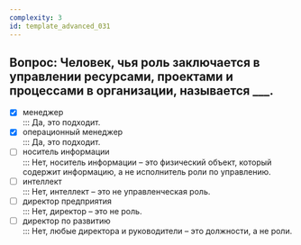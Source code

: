 ```yaml
---
complexity: 3
id: template_advanced_031
---
```

## Вопрос: Человек, чья роль заключается в управлении ресурсами, проектами и процессами в организации, называется ___.

- [x] менеджер  
  ::: Да, это подходит.  
- [x] операционный менеджер  
  ::: Да, это подходит.  
- [ ] носитель информации  
  ::: Нет, носитель информации – это физический объект, который содержит информацию, а не исполнитель роли по управлению.  
- [ ] интеллект  
  ::: Нет, интеллект – это не управленческая роль.  
- [ ] директор предприятия  
  ::: Нет, директор – это не роль.  
- [ ] директор по развитию  
  ::: Нет, любые директора и руководители – это должности, а не роли.